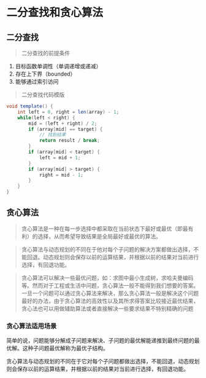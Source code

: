 # 二分查找和贪心算法

## 二分查找

> 二分查找的前提条件

1. 目标函数单调性（单调递增或递减）
2. 存在上下界（bounded）
3. 能够通过索引访问

> 二分查找代码模版

```java
void template() {
    int left = 0, right = len(array) - 1;
    while(left < right) {
        mid = (left + right) / 2;
        if (array[mid] == target) {
            // 找到结果
            return result / break;
        }
        if (array[mid] < target) {
            left = mid + 1;
        }
        if (array[mid] > target) {
            right = mid - 1;
        }
    }
}
```

## 贪心算法

> 贪心算法是一种在每一步选择中都采取在当前状态下最好或最优（即最有利）的选择，从而希望导致结果是全局最好或最优的算法。

> 贪心算法与动态规划的不同在于他对每个子问题的解决方案都做出选择，不能回退。动态规划则会保存以前的运算结果，并根据以前的结果对当前进行选择，有回退功能。

> 贪心算法可以解决一些最优问题，如：求图中最小生成树，求哈夫曼编码等。然而对于工程或生活中问题，贪心算法一般不能得到我们想要的答案。
> 一旦一个问题可以通过贪心算法来解决，那么贪心算法一般是解决这个问题最好的办法，由于贪心算法的高效性以及其所求得答案比较接近最优结果，贪心法也可以用做辅助算法或者直接解决一些要求结果不特别精确的问题

### 贪心算法适用场景

简单的说，问题能够分解成子问题来解决、子问题的最优解能递推到最终问题的最优解。这种子问题最优解称为最优子结构。

贪心算法与动态规划的不同在于它对每个子问题都做出选择，不能回退，动态规划则会保存以前的运算结果，并根据以前的结果对当前进行选择，有回退功能。


